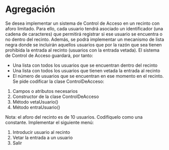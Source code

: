 # Agregación

Se desea implementar un sistema de Control de Acceso en un recinto con aforo limitado. Para ello, cada usuario tendrá asociado un identificador (una cadena de caracteres) que permitirá registrar si ese usuario se encuentra o no dentro del recinto.
Además, se podrá implementar un mecanismo de lista negra donde se incluirán aquellos usuarios que por la razón que sea tienen prohibida la entrada al recinto (usuarios con la entrada vetada).
El sistema de Control de Acceso guardará, por tanto:
- Una lista con todos los usuarios que se encuentran dentro del recinto
- Una lista con todos los usuarios que tienen vetada la entrada al recinto
- El número de usuarios que se encuentran en ese momento en el recinto.
Se pide codificar la clase ControlDeAcceso:
1. Campos o atributos necesarios
2. Constructor de la clase ControlDeAcceso
3. Método vetaUsuario()
4. Método entraUsuario()

Nota: el aforo del recinto es de 10 usuarios. Codifíquelo como una constante.
Implementar el siguiente menú:
1. Introducir usuario al recinto
2. Vetar la entrada a un usuario
3. Salir
